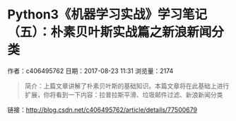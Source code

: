 # Python3《机器学习实战》学习笔记（五）：朴素贝叶斯实战篇之新浪新闻分类
作者：c406495762
日期：2017-08-23 11:31
浏览量：2174
> 简介：上篇文章讲解了朴素贝叶斯的基础知识。本篇文章将在此基础上进行扩展，你将看到一下内容：拉普拉斯平滑、垃圾邮件过滤、新浪新闻分类

 链接：http://blog.csdn.net/c406495762/article/details/77500679
